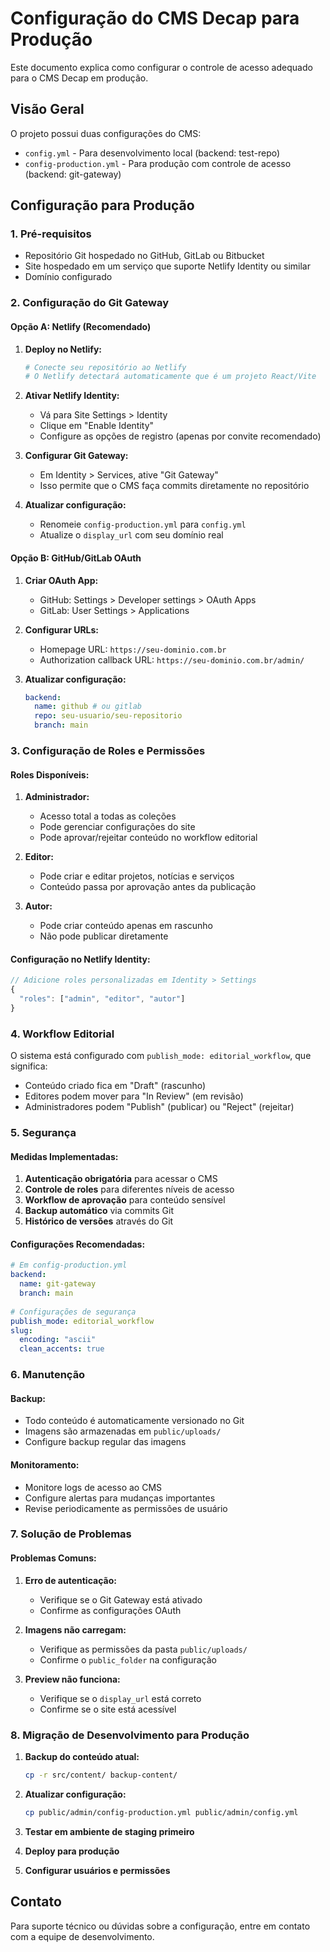 # Configuração do CMS Decap para Produção

Este documento explica como configurar o controle de acesso adequado para o CMS Decap em produção.

## Visão Geral

O projeto possui duas configurações do CMS:
- `config.yml` - Para desenvolvimento local (backend: test-repo)
- `config-production.yml` - Para produção com controle de acesso (backend: git-gateway)

## Configuração para Produção

### 1. Pré-requisitos

- Repositório Git hospedado no GitHub, GitLab ou Bitbucket
- Site hospedado em um serviço que suporte Netlify Identity ou similar
- Domínio configurado

### 2. Configuração do Git Gateway

#### Opção A: Netlify (Recomendado)

1. **Deploy no Netlify:**
   ```bash
   # Conecte seu repositório ao Netlify
   # O Netlify detectará automaticamente que é um projeto React/Vite
   ```

2. **Ativar Netlify Identity:**
   - Vá para Site Settings > Identity
   - Clique em "Enable Identity"
   - Configure as opções de registro (apenas por convite recomendado)

3. **Configurar Git Gateway:**
   - Em Identity > Services, ative "Git Gateway"
   - Isso permite que o CMS faça commits diretamente no repositório

4. **Atualizar configuração:**
   - Renomeie `config-production.yml` para `config.yml`
   - Atualize o `display_url` com seu domínio real

#### Opção B: GitHub/GitLab OAuth

1. **Criar OAuth App:**
   - GitHub: Settings > Developer settings > OAuth Apps
   - GitLab: User Settings > Applications

2. **Configurar URLs:**
   - Homepage URL: `https://seu-dominio.com.br`
   - Authorization callback URL: `https://seu-dominio.com.br/admin/`

3. **Atualizar configuração:**
   ```yaml
   backend:
     name: github # ou gitlab
     repo: seu-usuario/seu-repositorio
     branch: main
   ```

### 3. Configuração de Roles e Permissões

#### Roles Disponíveis:

1. **Administrador:**
   - Acesso total a todas as coleções
   - Pode gerenciar configurações do site
   - Pode aprovar/rejeitar conteúdo no workflow editorial

2. **Editor:**
   - Pode criar e editar projetos, notícias e serviços
   - Conteúdo passa por aprovação antes da publicação

3. **Autor:**
   - Pode criar conteúdo apenas em rascunho
   - Não pode publicar diretamente

#### Configuração no Netlify Identity:

```javascript
// Adicione roles personalizadas em Identity > Settings
{
  "roles": ["admin", "editor", "autor"]
}
```

### 4. Workflow Editorial

O sistema está configurado com `publish_mode: editorial_workflow`, que significa:

- Conteúdo criado fica em "Draft" (rascunho)
- Editores podem mover para "In Review" (em revisão)
- Administradores podem "Publish" (publicar) ou "Reject" (rejeitar)

### 5. Segurança

#### Medidas Implementadas:

1. **Autenticação obrigatória** para acessar o CMS
2. **Controle de roles** para diferentes níveis de acesso
3. **Workflow de aprovação** para conteúdo sensível
4. **Backup automático** via commits Git
5. **Histórico de versões** através do Git

#### Configurações Recomendadas:

```yaml
# Em config-production.yml
backend:
  name: git-gateway
  branch: main
  
# Configurações de segurança
publish_mode: editorial_workflow
slug:
  encoding: "ascii"
  clean_accents: true
```

### 6. Manutenção

#### Backup:
- Todo conteúdo é automaticamente versionado no Git
- Imagens são armazenadas em `public/uploads/`
- Configure backup regular das imagens

#### Monitoramento:
- Monitore logs de acesso ao CMS
- Configure alertas para mudanças importantes
- Revise periodicamente as permissões de usuário

### 7. Solução de Problemas

#### Problemas Comuns:

1. **Erro de autenticação:**
   - Verifique se o Git Gateway está ativado
   - Confirme as configurações OAuth

2. **Imagens não carregam:**
   - Verifique as permissões da pasta `public/uploads/`
   - Confirme o `public_folder` na configuração

3. **Preview não funciona:**
   - Verifique se o `display_url` está correto
   - Confirme se o site está acessível

### 8. Migração de Desenvolvimento para Produção

1. **Backup do conteúdo atual:**
   ```bash
   cp -r src/content/ backup-content/
   ```

2. **Atualizar configuração:**
   ```bash
   cp public/admin/config-production.yml public/admin/config.yml
   ```

3. **Testar em ambiente de staging primeiro**

4. **Deploy para produção**

5. **Configurar usuários e permissões**

## Contato

Para suporte técnico ou dúvidas sobre a configuração, entre em contato com a equipe de desenvolvimento.

